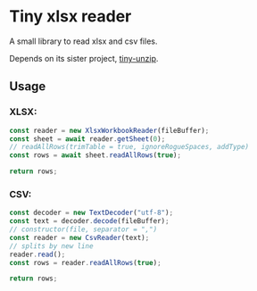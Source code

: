 # Tiny xlsx reader

A small library to read xlsx and csv files.

Depends on its sister project, [tiny-unzip](https://github.com/Sominemo/tiny-unzip).

## Usage
### XLSX:
```javascript
const reader = new XlsxWorkbookReader(fileBuffer);
const sheet = await reader.getSheet(0);
// readAllRows(trimTable = true, ignoreRogueSpaces, addType)
const rows = await sheet.readAllRows(true);

return rows;
```

### CSV:
```javascript
const decoder = new TextDecoder("utf-8");
const text = decoder.decode(fileBuffer);
// constructor(file, separator = ",")
const reader = new CsvReader(text);
// splits by new line
reader.read();
const rows = reader.readAllRows(true);

return rows;
```

